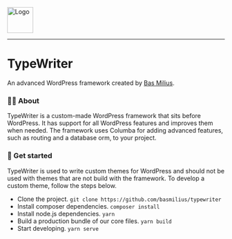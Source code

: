 <a href="https://bas.dev" target="_blank" rel="noopener">
	<img src="https://bas.dev/module/@bas/website/resource/image/logo.svg" alt="Logo" height="60" width="60" />
</a>

---

# TypeWriter
An advanced WordPress framework created by [Bas Milius](https://bas.dev).

### 👋🏽 About
TypeWriter is a custom-made WordPress framework that sits before WordPress. It has support
for all WordPress features and improves them when needed. The framework uses Columba for
adding advanced features, such as routing and a database orm, to your project.

### 🚀 Get started
TypeWriter is used to write custom themes for WordPress and should not be used with themes
that are not build with the framework. To develop a custom theme, follow the steps below.
- Clone the project. `git clone https://github.com/basmilius/typewriter`
- Install composer dependencies. `composer install`
- Install node.js dependencies. `yarn`
- Build a production bundle of our core files. `yarn build`
- Start developing. `yarn serve`
